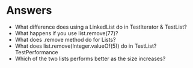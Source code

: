 # Answers
- What difference does using a LinkedList do in TestIterator & TestList?
- What happens if you use list.remove(77)?
- What does .remove method do for Lists?
- What does list.remove(Integer.valueOf(5)) do in TestList?
TestPerformance
- Which of the two lists performs better as the size increases?